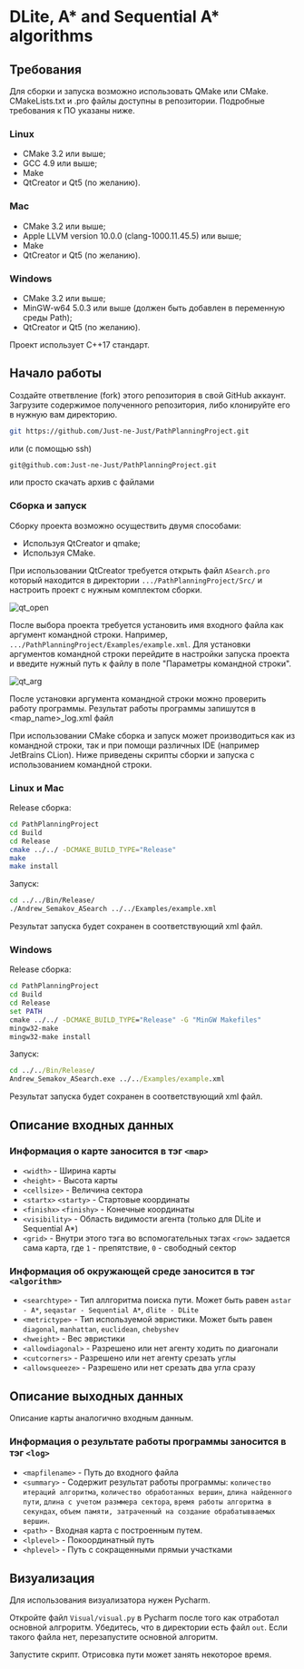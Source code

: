 # DLite, A* and Sequential A* algorithms

## Требования

Для сборки и запуска возможно использовать QMake или CMake. CMakeLists.txt и .pro файлы доступны в репозитории. Подробные требования к ПО указаны ниже. 

### Linux
- CMake 3.2 или выше;
- GCC 4.9 или выше;
- Make
- QtCreator и Qt5 (по желанию).

### Mac
- CMake 3.2 или выше;
- Apple LLVM version 10.0.0 (clang-1000.11.45.5) или выше;
- Make
- QtCreator и Qt5 (по желанию).

### Windows
- CMake 3.2 или выше;
- MinGW-w64 5.0.3 или выше (должен быть добавлен в переменную среды Path);
- QtCreator и Qt5 (по желанию).

Проект использует C++17 стандарт.

## Начало работы
Cоздайте ответвление (fork) этого репозитория в свой GitHub аккаунт. Загрузите содержимое полученного репозитория, либо клонируйте его в нужную вам директорию.
```bash
git https://github.com/Just-ne-Just/PathPlanningProject.git
```

или (с помощью ssh)

```bash
git@github.com:Just-ne-Just/PathPlanningProject.git
```

или просто скачать архив с файлами

### Сборка и запуск

Сборку проекта возможно осуществить двумя способами:
- Используя QtCreator и qmake;
- Используя CMake.
  
При использовании QtCreator требуется открыть файл `ASearch.pro` который находится в директории `.../PathPlanningProject/Src/` и настроить проект с нужным комплектом сборки.

![qt_open](./Images/qt1.png)

После выбора проекта требуется установить имя входного файла как аргумент командной строки. Например, `.../PathPlanningProject/Examples/example.xml`. Для установки аргументов командной строки перейдите в настройки запуска проекта и введите нужный путь к файлу в поле "Параметры командной строки".

![qt_arg](./Images/qt2.png)

После установки аргумента командной строки можно проверить работу программы. Результат работы программы запишутся в <map_name>_log.xml файл


При использовании CMake сборка и запуск может производиться как из командной строки, так и при помощи различных IDE (например JetBrains CLion). Ниже приведены скрипты сборки и запуска с использованием командной строки.

### Linux и Mac
Release сборка:
```bash
cd PathPlanningProject
cd Build
cd Release
cmake ../../ -DCMAKE_BUILD_TYPE="Release"
make
make install
```

Запуск:
```bash
cd ../../Bin/Release/
./Andrew_Semakov_ASearch ../../Examples/example.xml
```
Результат запуска будет сохранен в соответствующий xml файл.

### Windows
Release сборка:
```cmd
cd PathPlanningProject
cd Build
cd Release
set PATH
cmake ../../ -DCMAKE_BUILD_TYPE="Release" -G "MinGW Makefiles"
mingw32-make
mingw32-make install
```

Запуск:
```cmd
cd ../../Bin/Release/
Andrew_Semakov_ASearch.exe ../../Examples/example.xml
```

Результат запуска будет сохранен в соответствующий xml файл.

## Описание входных данных

### Информация о карте заносится в тэг ```<map>```
- `<width>` - Ширина карты
- `<height>` - Высота карты
- `<cellsize>` - Величина сектора
- `<startx>` `<starty>` - Стартовые координаты
- `<finishx>` `<finishy>` - Конечные координаты
- `<visibility>` - Область видимости агента (только для DLite и Sequential A*)
- `<grid>` - Внутри этого тэга во вспомогательных тэгах `<row>` задается сама карта, где `1` - препятствие, `0` - свободный сектор

### Информация об окружающей среде заносится в тэг ```<algorithm>```
- `<searchtype>` - Тип аллгоритма поиска пути. Может быть равен `astar - A*`, `seqastar - Sequential A*`, `dlite - DLite`
- `<metrictype>` - Тип используемой эвристики. Может быть равен `diagonal`, `manhattan`, `euclidean`, `chebyshev`
- `<hweight>` - Вес эвристики
- `<allowdiagonal>` - Разрешено или нет агенту ходить по диагонали
- `<cutcorners>` - Разрешено или нет агенту срезать углы
- `<allowsqueeze>` - Разрешено или нет срезать два угла сразу

###

## Описание выходных данных
Описание карты аналогично входным данным.

### Информация о результате работы программы заносится в тэг ```<log>```
- `<mapfilename>` - Путь до входного файла
- `<summary>` - Содержит результат работы программы: `количество итераций алгоритма`, `количество обработанных вершин`, `длина найденного пути`, `длина с учетом разммера сектора`, `время работы алгоритма в секундах`, `объем памяти, затраченный на создание обрабатывваемых вершин`.
- `<path>` - Входная карта с построенным путем.
- `<lplevel>` - Покоординатный путь
- `<hplevel>` - Путь с сокращенными прямыи участками

## Визуализация
Для использования визуализатора нужен Pycharm.

Откройте файл `Visual/visual.py` в Pycharm после того как отработал основной алгроритм. Убедитесь, что в директории есть файл `out`. Если такого файла нет, перезапустите основной алгоритм.

Запустите скрипт. Отрисовка пути может занять некоторое время.
